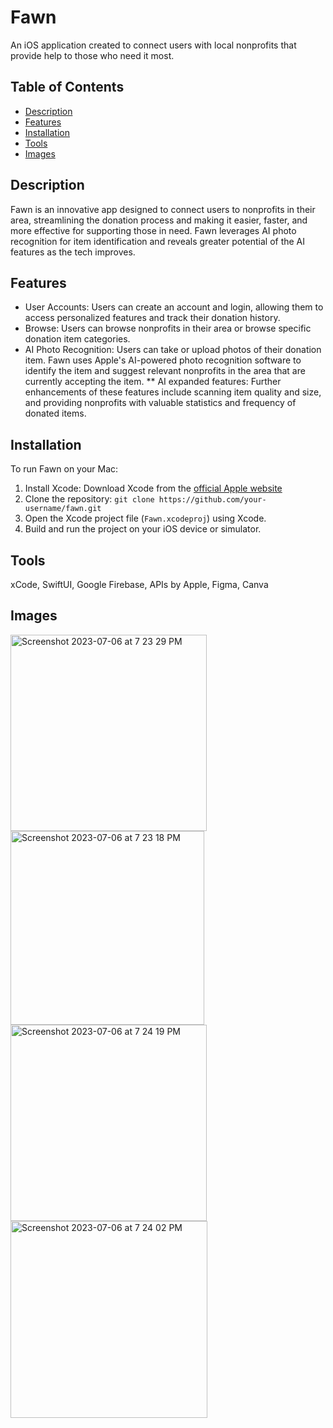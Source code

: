 # Fawn
An iOS application created to connect users with local nonprofits that provide help to those who need it most.

## Table of Contents

- [Description](#description)
- [Features](#features)
- [Installation](#installation)
- [Tools](#tools)
- [Images](#images)

## Description
Fawn is an innovative app designed to connect users to nonprofits in their area, streamlining the donation process and making it easier, faster, and more effective for supporting those in need. Fawn leverages AI photo recognition for item identification and reveals greater potential of the AI features as the tech improves.

## Features
* User Accounts: Users can create an account and login, allowing them to access personalized features and track their donation history.
* Browse: Users can browse nonprofits in their area or browse specific donation item categories.
* AI Photo Recognition: Users can take or upload photos of their donation item. Fawn uses Apple's AI-powered photo recognition software to identify the item and suggest relevant nonprofits in the area that are currently accepting the item.
      ** AI expanded features: Further enhancements of these features include scanning item quality and size, and providing nonprofits with valuable statistics and frequency of donated items.

## Installation
To run Fawn on your Mac:
1. Install Xcode: Download Xcode from the [official Apple website](https://developer.apple.com/xcode/)
2. Clone the repository: `git clone https://github.com/your-username/fawn.git`
3. Open the Xcode project file (`Fawn.xcodeproj`) using Xcode.
4. Build and run the project on your iOS device or simulator.

## Tools
xCode, SwiftUI, Google Firebase, APIs by Apple, Figma, Canva

## Images
<img width="314" alt="Screenshot 2023-07-06 at 7 23 29 PM" src="https://github.com/sheatipton/Fawn/assets/63987819/62258653-3789-4533-ac05-8c7e90430446">
<img width="310" alt="Screenshot 2023-07-06 at 7 23 18 PM" src="https://github.com/sheatipton/Fawn/assets/63987819/2179f7a0-7c38-4603-8515-ab856ab96f6b">
<img width="314" alt="Screenshot 2023-07-06 at 7 24 19 PM" src="https://github.com/sheatipton/Fawn/assets/63987819/5026b4e4-cd4f-4412-bdf5-4a0aa1e1cd7b">
<img width="315" alt="Screenshot 2023-07-06 at 7 24 02 PM" src="https://github.com/sheatipton/Fawn/assets/63987819/b7d79f32-e024-4a91-953c-f0a6237c652d">
